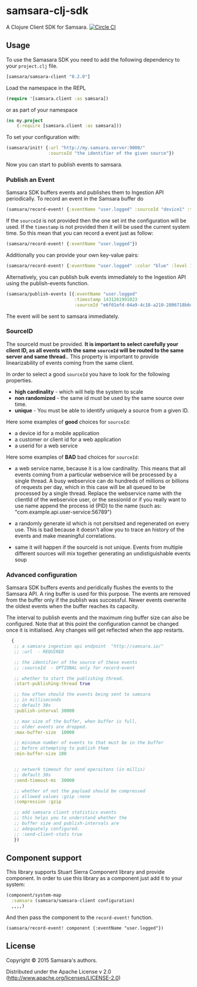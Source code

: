 # samsara-clj-sdk

A Clojure Client SDK for Samsara. [![Circle CI](https://circleci.com/gh/samsara/samsara-clj-sdk/tree/master.svg?style=svg)](https://circleci.com/gh/samsara/samsara-clj-sdk/tree/master)

## Usage

To use the Samasara SDK you need to add the following dependency to
your `project.clj` file.

```clojure
[samsara/samsara-client "0.2.0"]
```

Load the namespace in the REPL

```clojure
(require '[samsara.client :as samsara])
```
or as part of your namespace

```clojure
(ns my.project
	(:require [samsara.client :as samsara]))
```

To set your configuration with:

```clojure
(samsara/init! {:url "http://my.samsara.server:9000/"
                :sourceId "the identifier of the given source"})
```

Now you can start to publish events to samsara.

### Publish an Event

Samsara SDK buffers events and publishes them to Ingestion API
periodically. To record an event in the Samsara buffer do

```clojure
(samsara/record-event! {:eventName "user.logged" :sourceId "device1" :timestamp 1234567890})
```
If the `sourceId` is not provided then the one set int the configuration will be used.
If the `timestamp` is not provided then it will be used the current system time.
So this mean that you can record a event just as follow:

```clojure
(samsara/record-event! {:eventName "user.logged"})
```

Additionally you can provide your own key-value pairs:

```clojure
(samsara/record-event! {:eventName "user.logged" :color "blue" :level 10})
```

Alternatively, you can publish bulk events immediately to the
Ingestion API using the publish-events function.

```clojure
(samsara/publish-events [{:eventName "user.logged"
                          :timestamp 1431261991023
                          :sourceId "e6f01efd-04a9-4c18-a210-2806718b6d43"})]
```
The event will be sent to samsara immediately.


### SourceID

The sourceId must be provided. **It is important to select carefully
your client ID, as all events with the same `sourceId` will be routed
to the same server and same thread.**.  This property is important to
provide linearizability of events coming from the same client.

In order to select a good `sourceId` you have to look for the
following properties.

  - **high cardinality** - which will help the system to scale
  - **non randomized** - the same id must be used by the same source over time.
  - **unique** - You must be able to identify uniquely a source from a given ID.

Here some examples of **good** choices for `sourceId`:

  - a device id for a mobile application
  - a customer or client id for a web application
  - a userid for a web service

Here some examples of **BAD** bad choices for `sourceId`:

  - a web service name, because it is a low cardinality. This means
    that all events coming from a particular webservice will be
    processed by a single thread.  A busy webservice can do hundreds
    of millions or billions of requests per day, which in this case
    will be all queued to be processed by a single thread.  Replace
    the webservice name with the clientId of the webservice user, or
    the sessionId or if you really want to use name append the process
    id (PID) to the name (such as:
    "com.example.api.user-service:56789")
    
  - a randomly generate id which is not persitsed and regenerated on
    every use.  This is bad because it doesn't allow you to trace an
    history of the events and make meaningful correlations.
    
  - same it will happen if the sourceId is not unique. Events from
    multiple different sources will mix together generating an
    undistiguishable events soup


### Advanced configuration

Samsara SDK buffers events and peridically flushes the events to the
Samsara API. A ring buffer is used for this purpose. The events are
removed from the buffer only if the publish was successful. Newer
events overwrite the oldest events when the buffer reaches its
capacity.

The interval to publish events and the maximum ring buffer size can
also be configured. Note that at this point the configuration cannot
be changed once it is initialised. Any changes will get reflected when
the app restarts.

```Clojure
  {
   ;; a samsara ingestion api endpoint  "http://samsara.io/"
   ;; :url  - REQUIRED

   ;; the identifier of the source of these events
   ;; :sourceId  - OPTIONAL only for record-event

   ;; whether to start the publishing thread.
   :start-publishing-thread true

   ;; how often should the events being sent to samsara
   ;; in milliseconds
   ;; default 30s
   :publish-interval 30000

   ;; max size of the buffer, when buffer is full,
   ;; older events are dropped.
   :max-buffer-size  10000

   ;; minimum number of events to that must be in the buffer
   ;; before attempting to publish them
   :min-buffer-size 100


   ;; network timeout for send operaitons (in millis)
   ;; default 30s
   :send-timeout-ms  30000

   ;; whether of not the payload should be compressed
   ;; allowed values :gzip :none
   :compression :gzip

   ;; add samsara client statistics events
   ;; this helps you to understand whether the
   ;; buffer size and publish-intervals are
   ;; adequately configured.
   ;; :send-client-stats true
   })
```

## Component support

This library supports Stuart Sierra Component library and provide component.
In order to use this library as a component just add it to your system:

```Clojure
(component/system-map
  :samsara (samsara/samsara-client configuration)
  ,,,,)
```

And then pass the component to the `record-event!` function.

```
(samsara/record-event! component {:eventName "user.logged"})
```

## License

Copyright © 2015 Samsara's authors.

Distributed under the Apache License v 2.0 (http://www.apache.org/licenses/LICENSE-2.0)
